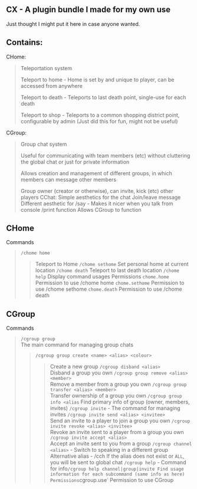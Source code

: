 ## CX - A plugin bundle I made for my own use
Just thought I might put it here in case anyone wanted. 

## Contains:
CHome:
 > Teleportation system
 > 
 > Teleport to home - Home is set by and unique to player, can be accessed from anywhere
 > 
 > Teleport to death - Teleports to last death point, single-use for each death
 > 
 > Teleport to shop - Teleports to a common shopping district point, configurable by admin (Just did this for fun, might not be useful)

CGroup:
 > Group chat system
 > 
 > Useful for communicating with team members (etc) without cluttering the global chat or just for private information
 >
 > Allows creation and management of different groups, in which members can message other members
 > 
 > Group owner (creator or otherwise), can invite, kick (etc) other players
CChat:
 > Simple aesthetics for the chat
 > Join/leave message
 > Different aesthetic for /say - Makes it nicer when you talk from console
 > /print function
 > Allows CGroup to function



## CHome
Commands
> `/chome home`
>> Teleport to Home
> `/chome sethome`
>> Set personal home at current location
> `/chome death`
>> Teleport to last death location
> `/chome help`
>> Display command usages
Permissions
> `chome.home`
>> Permission to use /chome home
> `chome.sethome`
>> Permission to use /chome sethome
> `chome.death`
>> Permission to use /chome death


## CGroup
Commands
> `/cgroup group`  
> The main command for managing group chats
>> `/cgroup group create <name> <alias> <colour>`  
>>> Create a new group
>> `/cgroup disband <alias>`  
>>> Disband a group you own
>> `/cgroup group remove <alias> <member>`  
>>> Remove a member from a group you own
>> `/cgroup group transfer <alias> <member>`  
>>> Transfer ownership of a group you own
>> `/cgroup group info <alias`
>>> Find primary info of group (owner, members, invites)
> `/cgroup invite` - The command for managing invites
>> `/cgroup invite send <alias> <invitee>`  
>>> Send an invite to a player to join a group you own
>> `/cgroup invite revoke <alias> <invitee>`  
>>> Revoke an invite sent to a player from a group you own
>> `/cgroup invite accept <alias>`  
>>> Accept an invite sent to you from a group
> `/cgroup channel <alias>` - Switch to speaking in a different group
>> Alternative alias - /cch
>> If the alias does not exist or `ALL`, you will be sent to global chat
> `/cgroup help` - Command for info`
>> /cgroup help channel|group|invite
>>> Find usage information for each subcommand (same info as here)
Permissions
> `cgroup.use`
>> Permission to use CGroup
